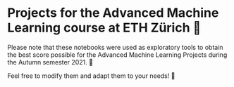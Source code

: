# Projects for the Advanced Machine Learning course at ETH Zürich 📓

Please note that these notebooks were used as exploratory tools to obtain the best score possible for the Advanced Machine Learning Projects during the Autumn semester 2021. 🍂 

Feel free to modify them and adapt them to your needs! 🧰
